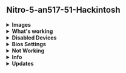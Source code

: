 <!DOCTYPE html>
<html lang="en">
<head>
<meta charset="UTF-8">
<meta name="viewport" content="width=device-width, initial-scale=1.0">
<meta http-equiv="X-UA-Compatible" content="ie=edge">
</head>

<body>

<div>

<h2>Nitro-5-an517-51-Hackintosh</h2>

</div>


<details>  
<summary><strong>Images</strong></summary>
<br>

<img width="70%" src="images/main1.png" alt="main">

<br>

<img width="70%" src="images/File1.png" alt="geekbench_score">

<br>


<img width="70%" src="images/File2.png" alt="Opencl_score">

<br>



</details>


<details>  
<summary><strong>What's working </strong></summary>
<br>
<table border="1px">

<tr>
<td>
<p> WiFi + Bluetooth + Airdrop + Universal Clipboard + Handoff + Continuity Camera + iPhone Cellular Calls (DW1820a) </p>
</td>

</tr>

<tr>
<td>
<p>Power Managment is very stable most of the time cpu Fan will not load but it depends on what you are doing </p>
</td>
</tr>

<tr>
<td>
<p>TouchPad + all gestures Finally after month of researching </p>
</td>
</tr>

<tr>
<td>
<p> Fully Functional QE/CI Enabled Graphics </p>
</td>
</tr>

<tr>
<td>
<p> intel bluetooth and WiFi on AX200 card </p>
</td>
</tr>

<tr>
<td>
<p> Display brightness with hot keys </p>
</td>
</tr>

<tr>
<td>
<p> FaceTime, Messages, etc... </p>
</td>
</tr>

<tr>
<td>
<p> iGPU with disabled dGPU </p>
</td>
</tr>

<tr>
<td>
<p>Audio & headphone jack </p>
</td>
</tr>

<tr>
<td>
<p>Battery Management  </p>
</td>
</tr>

<tr>
<td>
<p> All USB ports</p>
</td>
</tr>

<tr>
<td>
<p>WebCam  </p>
</td>
</tr>

<tr>
<td>
<p> Ethernet </p>
</td>
</tr>

<tr>
<td>
<p>Sidecar</p>
</td>
</tr>

<tr>
<td>
<p> <a style="text-decoration:none" href="https://dortania.github.io/OpenCore-Post-Install/universal/sleep.html">Sleep</a></p>
</td>
</tr>

</table>
</details>

<details>

<summary><strong>Disabled Devices </strong></summary>
<br>

<p>GTX 1660Ti </p>


</details>

<details>

<summary><strong>Bios Settings </strong></summary>
<br>

<table border="1px">
<tr>
<td>
<p>Main → click on (calt+s) a new setting will appear to change SATA type to AHCI otherwise you will not be able to see you drive when installing hackintosh </p>
</td>
</tr>


<tr>
<td>
<p>Security → Set supervisor password (to disable secure boot)</p>
</td>
</tr>


<tr>
<td>
<p>Security → Password on boot → Disable</p>
</td>
</tr>


<tr>
<td>
<p>Boot → Secure Boot → Disable</p>
</td>
</tr>

</table>

</details>

<details>

<summary><strong>Not Working </strong></summary>
<br>



<p>HDMI (Nvidia Optimus is hardwire to HDMI)</p>



</details>

<details>
<summary><strong>Info</strong></summary>
<br>

<table border="1px">
<tr>
<td>
<p>When you switch SATA type to AHCI you might not be able to boot to windows again but do not worry here is a guide i found to switch without getting any issue <a href="https://support.thinkcritical.com/kb/articles/switch-windows-10-from-raid-ide-to-ahci">Here</a></p>
</td>
</tr>


<tr>
<td>
<p>You need to disable SystemProfilerMemoryFixup.kext if you wanna enter recovery mode or you will get kernel panic</p>
</td>
</tr>


<tr>
<td>
<p>To get right click to work go to touchpad settings in (Secondary click) choose (click in bottom right corner)</p>
</td>
</tr>


<tr>
<td>
<p>If apple Continuity did not worked try logout and login again on all your devices your hackintosh too</p>
</td>
</tr>

<tr>
<td>
<p>OpenCore Guide <a href="https://dortania.github.io/OpenCore-Install-Guide/">Here</a></p>
</td>
</tr>

</table>

</details>



<details>

<summary><strong>Updates</strong></summary>
<br>

<table border="1px"> 
   
<tr>
<td>
<p> UPDATES 14.06.2020-OpenCore <br><br> Add itlwmx.kext to get Intel-AX200 wifi to work but it's still in beta it will take time to improve (AX200 will work as Ethernet) read here for more info <a href="https://github.com/zxystd/itlwm">Here</a></p>
</td>
</tr>


<tr>
<td>
<p> UPDATES 09.06.2020-OpenCore <br><br> Bluetooth has been fixed you need to pin-masking <a href="https://osxlatitude.com/forums/topic/11540-dw1820a-the-general-troubleshooting-thread/?do=findComment&comment=91179">Here</a>  </p>
</td>
</tr>


<tr>
<td>
<p> UPDATES 26.05.2020-OpenCore <br><br> Add kext for intel Bluetooth for WiFi you can now search but still no internet so for now i will only add kext to get bluetooth to work intel-Bluetooth </p>
</td>
</tr>


<tr>
<td>
<p> UPDATES 23.05.2020-OpenCore <br><br> Remove igfxpavp=1 and igfxfw=2 boot arg to fix an issue where gpu usage will stay high after playing video on appstore  </p>
</td>
</tr>

<tr>
<td>
<p> UPDATES 20.05.2020-OpenCore <br><br> Fix USB Power Managment SSDT-USBX</p>
</td>
</tr>

<tr>
<td>
<p>UPDATES 18.05.2020-OpenCore <br><br> OC-DW1820a <br> Kexts</p>
</td>
</tr>

<tr>
<td>
<p> UPDATES 15.05.2020-OpenCore <br><br>  OpenCore 0.5.8 <br> Resources Folder <br> OC-Config.plist <br> Kexts </p>
</td>
</tr>

<tr>
<td>
<p> UPDATES 14.04.2020-OpenCore <br><br>Add SSDT-USBX.aml for USB-Power because after i tested usb-stick 3.1 gen i noticed it did not worked so now all port work normaly with super speed too <br> OC-Config.plist </p>
</td>
</tr>

<tr>
<td>
<p> UPDATES 12.04.2020-OpenCore <br><br> Fix an issue when usb is pluged-in the laptop will not sleep with SSDT-GPRW <br> Replace SSDT-NoHybGfx with SSDT-NDGP_OFF to make sleep faster <br> OC-Config.plist </p>
</td>
</tr>

<tr>
<td>
<p> UPDATES 11.04.2020-OpenCore <br><br> Replace DSDT with SSDT-BRKEY and SSDT-I2C-TPAD because placing DSDT will cause conflict with other patches <br>  Add NVMeFix.kext to get better power managment for NVMe <br> OC-Config.plist  </p>
</td>
</tr>

<tr>
<td>
<p> UPDATES 10.04.2020-OpenCore <br><br>Brightness with native hot keys <br> TouchPad has been fixed <br> OC-Config.plist <br> ACPI Patches </p>
</td>
</tr>

<tr>
<td>
<p> UPDATES 07.04.2020-OpenCore <br><br> better way to enable Apple ALC <br> CPUFriend-1.2.0-DevBuild <br>  WhateverGreen-1.3.8 <br> Resources Folder <br> VirtualSMC-1.1.2 <br> AppleALC-1.4.8 <br> OC-Config.plist <br> Lilu-1.4.3  </p>
</td>
</tr>


</table>

</details>


</body>

</html> 

